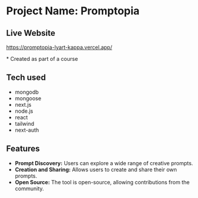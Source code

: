 <!DOCTYPE html>
<html>

<body>
  <h1>Project Name: Promptopia</h1>
  <h2>Live Website</h2>
  <p><a href="https://promptopia-lyart-kappa.vercel.app/">https://promptopia-lyart-kappa.vercel.app/</a></p>
  <p>* Created as part of a course</p>

  <h2>Tech used</h2>
  <ul>
    <li>mongodb</li>
    <li>mongoose</li>
    <li>next.js</li>
    <li>node.js</li>
    <li>react</li>
    <li>tailwind</li>
    <li>next-auth</li>
  </ul>

  <h2>Features</h2>
  <ul>
    <li><strong>Prompt Discovery:</strong> Users can explore a wide range of creative prompts.</li>
    <li><strong>Creation and Sharing:</strong> Allows users to create and share their own prompts.</li>
    <li><strong>Open Source:</strong> The tool is open-source, allowing contributions from the community.</li>
    <!-- Add more features specific to Promptopia -->
  </ul>

</body>

</html>
